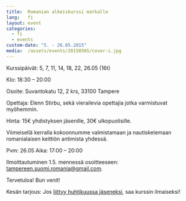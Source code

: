 ```yaml
---
title:  Romanian alkeiskurssi matkalle
lang:   fi
layout: event
categories:
  - fi
  - events
custom-date: "5. - 26.05.2015"
media:  /assets/events/20150505/cover-i.jpg
---
```


Kurssipäivät: 5, 7, 11, 14, 18, 22, 26.05 (16t)

Klo: 18:30 – 20:00

Osoite: Suvantokatu 12, 2 krs, 33100 Tampere

Opettaja: Elenn Stirbu, sekä vierailevia opettajia jotka varmistuvat myöhemmin.

Hinta: 15€ yhdistyksen jäsenille, 30€ ulkopuolisille.

Viimeisellä kerralla kokoonnumme valmistamaan ja nautiskelemaan romanialaisen keittiön antimista yhdessä. 

Pvm: 26.05
Aika: 17:00 – 20:00

Ilmoittautuminen 1.5. mennessä osoitteeseen: [tampereen.suomi.romania@gmail.com](mailto:tampereen.suomi.romania@gmail.com).

Tervetuloa! Bun venit!

Kesän tarjous: Jos [liittyy huhtikuussa jäseneksi](/fi/#join), saa kurssin ilmaiseksi!